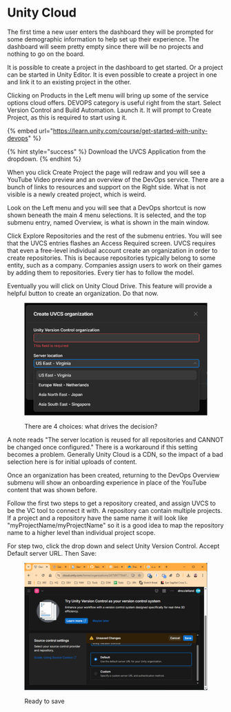 # Unity Cloud

The first time a new user enters the dashboard they will be prompted for some demographic information to help set up their experience. The dashboard will seem pretty empty since there will be no projects and nothing to go on the board.

It is possible to create a project in the dashboard to get started. Or a project can be started in Unity Editor. It is even possible to create a project in one and link it to an existing project in the other.

Clicking on Products in the Left menu will bring up some of the service options cloud offers. DEVOPS category is useful right from the start. Select Version Control and Build Automation. Launch it. It will prompt to Create Project, as this is required to start using it.

{% embed url="https://learn.unity.com/course/get-started-with-unity-devops" %}

{% hint style="success" %}
Download the UVCS Application from the dropdown.
{% endhint %}

When you click Create Project the page will redraw and you will see a YouTube Video preview and an overview of the DevOps service. There are a bunch of links to resources and support on the Right side. What is not visible is a newly created project, which is weird.

Look on the Left menu and you will see that a DevOps shortcut is now shown beneath the main 4 menu selections. It is selected, and the top submenu entry, named Overview, is what is shown in the main window.

Click Explore Repositories and the rest of the submenu entries. You will see that the UVCS entries flashes an Access Required screen. UVCS requires that even a free-level individual account create an organization in order to create repositories. This is because repositories typically belong to some entity, such as a company. Companies assign users to work on their games by adding them to repositories. Every tier has to follow the model.

Eventually you will click on Unity Cloud Drive. This feature will provide a helpful button to create an organization. Do that now.

<figure><img src=".gitbook/assets/image (1) (1).png" alt=""><figcaption><p>There are 4 choices: what drives the decision?</p></figcaption></figure>

A note reads "The server location is reused for all repositories and CANNOT be changed once configured." There is a workaround if this setting becomes a problem. Generally Unity Cloud is a CDN, so the impact of a bad selection here is for initial uploads of content.

Once an organization has been created, returning to the DevOps Overview submenu will show an onboarding experience in place of the YouTube content that was shown before.

Follow the first two steps to get a repository created, and assign UVCS to be the VC tool to connect it with. A repository can contain multiple projects. If a project and a repository have the same name it will look like "myProjectName/myProjectName" so it is a good idea to map the repository name to a higher level than individual project scope.&#x20;

For step two, click the drop down and select Unity Version Control. Accept Default server URL. Then Save:

<figure><img src=".gitbook/assets/image (2) (1).png" alt=""><figcaption><p>Ready to save</p></figcaption></figure>

